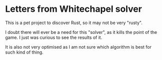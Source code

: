 Letters from Whitechapel solver
===============================

This is a pet project to discover Rust, so it may not be very "rusty".

I doubt there will ever be a need for this "solver", as it kills the point of the game. I just was curious to see the results of it.

It is also not very optimised as I am not sure which algorithm is best for such kind of thing.
